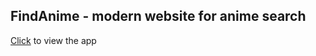 ## FindAnime - modern website for anime search

[Click](https://findanime.vercel.app/) to view the app
